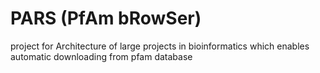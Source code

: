 # PARS (PfAm bRowSer) 
project for Architecture of large projects in bioinformatics which enables automatic downloading from pfam database

